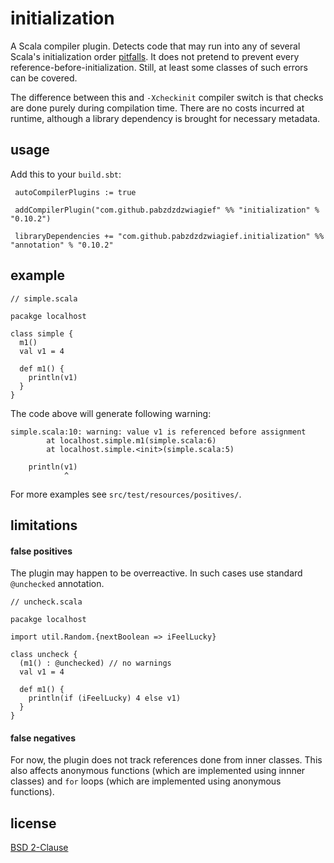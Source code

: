 initialization
==============

A Scala compiler plugin. Detects code that may run into
any of several Scala's initialization order
[pitfalls](https://github.com/paulp/scala-faq/wiki/Initialization-Order).
It does not pretend to prevent every reference-before-initialization.
Still, at least some classes of such errors can be covered.

The difference between this and `-Xcheckinit` compiler switch is that
checks are done purely during compilation time. There are no costs
incurred at runtime, although a library dependency is brought for
necessary metadata.

usage
-----

Add this to your `build.sbt`:

     autoCompilerPlugins := true

     addCompilerPlugin("com.github.pabzdzdzwiagief" %% "initialization" % "0.10.2")

     libraryDependencies += "com.github.pabzdzdzwiagief.initialization" %% "annotation" % "0.10.2"

example
-------

    // simple.scala

    pacakge localhost

    class simple {
      m1()
      val v1 = 4

      def m1() {
        println(v1)
      }
    }

The code above will generate following warning:

    simple.scala:10: warning: value v1 is referenced before assignment
            at localhost.simple.m1(simple.scala:6)
            at localhost.simple.<init>(simple.scala:5)

        println(v1)
                ^

For more examples see `src/test/resources/positives/`.

limitations
-----------

#### false positives

The plugin may happen to be overreactive. In such cases use standard
`@unchecked` annotation.

    // uncheck.scala

    pacakge localhost

    import util.Random.{nextBoolean => iFeelLucky}

    class uncheck {
      (m1() : @unchecked) // no warnings
      val v1 = 4

      def m1() {
        println(if (iFeelLucky) 4 else v1)
      }
    }

#### false negatives

For now, the plugin does not track references done from inner classes.
This also affects anonymous functions (which are implemented using innner
classes) and `for` loops (which are implemented using anonymous functions).

license
-------

[BSD 2-Clause](http://opensource.org/licenses/BSD-2-Clause)
